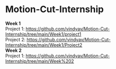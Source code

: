 # Motion-Cut-Internship

**Week 1** </br>
Project 1: https://github.com/vindyav/Motion-Cut-Internship/tree/main/Week1/project1 </br>
Project 2: https://github.com/vindyav/Motion-Cut-Internship/tree/main/Week1/Project2 </br>
**Week 2** </br>
Project 1: https://github.com/vindyav/Motion-Cut-Internship/tree/main/Week%202  </br>
